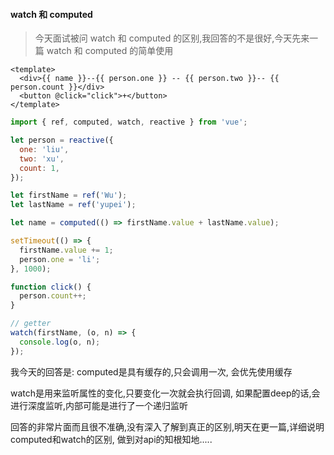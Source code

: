 #### watch 和 computed

> 今天面试被问 watch 和 computed 的区别,我回答的不是很好,今天先来一篇 watch 和 computed 的简单使用

```vue
<template>
  <div>{{ name }}--{{ person.one }} -- {{ person.two }}-- {{ person.count }}</div>
  <button @click="click">+</button>
</template>
```

```js
import { ref, computed, watch, reactive } from 'vue';

let person = reactive({
  one: 'liu',
  two: 'xu',
  count: 1,
});

let firstName = ref('Wu');
let lastName = ref('yupei');

let name = computed(() => firstName.value + lastName.value);

setTimeout(() => {
  firstName.value += 1;
  person.one = 'li';
}, 1000);

function click() {
  person.count++;
}

// getter
watch(firstName, (o, n) => {
  console.log(o, n);
});
```
我今天的回答是:
computed是具有缓存的,只会调用一次, 会优先使用缓存

watch是用来监听属性的变化,只要变化一次就会执行回调, 如果配置deep的话,会进行深度监听,内部可能是进行了一个递归监听


回答的非常片面而且很不准确,没有深入了解到真正的区别,明天在更一篇,详细说明computed和watch的区别, 做到对api的知根知地.....
